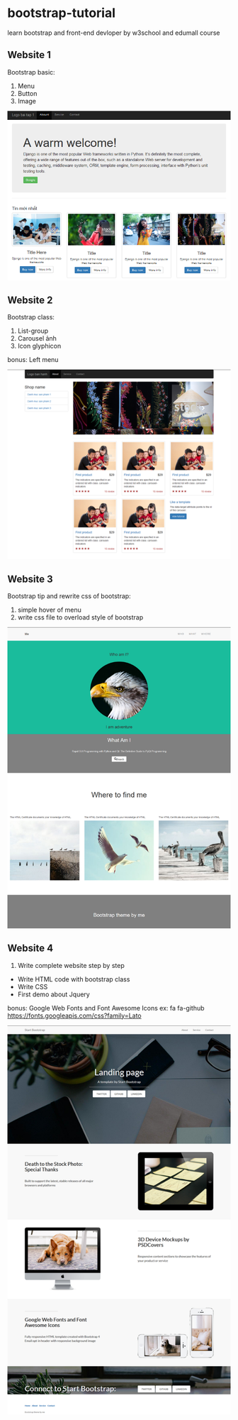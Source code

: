 # bootstrap-tutorial
learn bootstrap and front-end devloper by w3school and edumall course

## Website 1
Bootstrap basic:
1. Menu
2. Button
3. Image

 ![Website-1](\Sceenshots\Website-1.png)

## Website 2
Bootstrap class:
1. List-group
2. Carousel ảnh
3. Icon glyphicon

bonus: Left menu

 ![Website-2](\Sceenshots\Website-2.png)

 ## Website 3
 Bootstrap tip and rewrite css of bootstrap:

 1. simple hover of menu
 2. write css file to overload style of bootstrap

 ![Website-3](\Sceenshots\Website-3.png)

## Website 4
1. Write complete website step by step
- Write HTML code with bootstrap class
- Write CSS
- First demo about Jquery

bonus: Google Web Fonts and Font Awesome Icons
ex: 
fa fa-github
https://fonts.googleapis.com/css?family=Lato

![Website-4](\Sceenshots\Website-4.png)

